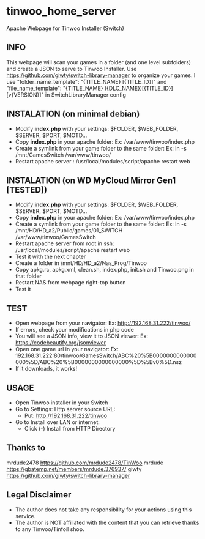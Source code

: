 # tinwoo_home_server
Apache Webpage for Tinwoo Installer (Switch)

## INFO
This webpage will scan your games in a folder (and one level subfolders) and create a JSON to serve to Tinwoo Installer.
Use https://github.com/giwty/switch-library-manager to organize your games.
I use "folder_name_template": "{TITLE_NAME} [{TITLE_ID}]" and "file_name_template": "{TITLE_NAME} ({DLC_NAME})[{TITLE_ID}][v{VERSION}]" in SwitchLibraryManager config

## INSTALATION (on minimal debian)
- Modify **index.php** with your settings: $FOLDER, $WEB_FOLDER, $SERVER, $PORT, $MOTD...
- Copy **index.php** in your apache folder: Ex: /var/www/tinwoo/index.php
- Create a symlink from your game folder to the same folder: Ex: ln -s /mnt/GamesSwitch /var/www/tinwoo/
- Restart apache server : /usr/local/modules/script/apache restart web

## INSTALATION (on WD MyCloud Mirror Gen1 [TESTED])
- Modify **index.php** with your settings: $FOLDER, $WEB_FOLDER, $SERVER, $PORT, $MOTD...
- Copy **index.php** in your apache folder: Ex: /var/www/tinwoo/index.php
- Create a symlink from your game folder to the same folder: Ex: ln -s /mnt/HD/HD_a2/Public/games/01_SWITCH /var/www/tinwoo/GamesSwitch
- Restart apache server from root in ssh: /usr/local/modules/script/apache restart web
- Test it with the next chapter
- Create a folder in /mnt/HD/HD_a2/Nas_Prog/Tinwoo
- Copy apkg.rc, apkg.xml, clean.sh, index.php, init.sh and Tinwoo.png in that folder
- Restart NAS from webpage right-top button
- Test it

## TEST
- Open webpage from your navigator: Ex: http://192.168.31.222/tinwoo/
- If errors, check your modifications in php code
- You will see a JSON info, view it to JSON viewer: Ex: https://codebeautify.org/jsonviewer
- Open one game url in your navigator: Ex: 192.168.31.222:80/tinwoo/GamesSwitch/ABC%20%5B0000000000000000%5D/ABC%20%5B0000000000000000%5D%5Bv0%5D.nsz
- If it downloads, it works!

## USAGE
- Open Tinwoo installer in your Switch
- Go to Settings: Http server source URL: 
  - Put: http://192.168.31.222/tinwoo
- Go to Install over LAN or internet:
  - Click (-) Install from HTTP Directory

## Thanks to
mrdude2478 https://github.com/mrdude2478/TinWoo
mrdude https://gbatemp.net/members/mrdude.376937/
giwty https://github.com/giwty/switch-library-manager

## Legal Disclaimer
- The author does not take any responsibility for your actions using this service.
- The author is NOT affiliated with the content that you can retrieve thanks to any Tinwoo/Tinfoil shop.
